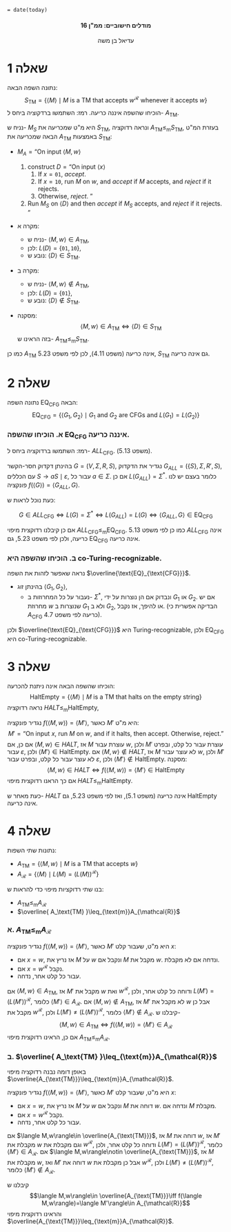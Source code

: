 `= date(today)`
<h4 style="text-align: center;">מודלים חישוביים: ממ"ן 16</h4>
<p style="text-align: center;">עדיאל בן משה</p>

# שאלה 1 

נתונה השפה הבאה: 
$$S_\text{TM}=\{ \langle M\rangle \mid M \text{ is a TM that accepts }w^{\mathcal{R}}\text{ whenever it accepts }w\}$$
הוכיחו שהשפה איננה כריעה. 
רמז: השתמשו ברדקוציה ביחס ל- $A_{\textsf{TM}}$.

נניח ש- $M_{S}$ היא מ"ט שמכריעה את $S_{\text{TM}}$, ונראה רדוקציה $A_{\textsf{TM}}\leq_{\text{m}}S_{\text{TM}}$, בעזרת המ"ט הבאה שמכריעה את $A_{\text{TM}}$ באמצעות $S_{\text{TM}}$: 

-  $M_{A}=\text{``On input }\langle M,w\rangle$
	1. construct $D=\text{``On input }\langle x\rangle$
		1. If $x=\texttt{01}$, _accept_. 
		2. If $x=\texttt{10}$, run $M$ on $w$, and _accept_ if $M$ accepts, and _reject_ if it rejects. 
		3. Otherwise, _reject_. $\text{''}$ 
	2. Run $M_{S}$ on $\langle D\rangle$ and then _accept_ if $M_{S}$ accepts, and _reject_ if it rejects. $\text{''}$

- מקרה א:
	- נניח ש- $\langle M,w\rangle\in A_{\text{TM}}$, 
	- לכן: $L(D)=\{\texttt{01},\texttt{10}\}$, 
	- נובע ש: $\langle D\rangle \in S_{\text{TM}}$.
- מקרה ב: 
	- נניח ש- $\langle M,w\rangle\notin A_{\text{TM}}$, 
	- לכן: $L(D)=\{\texttt{01}\}$,
	- נובע ש: $\langle D\rangle \notin S_{\text{TM}}$.
- מסקנה: $$\langle M,w\rangle\in A_{\text{TM}}\iff \langle D\rangle\in S_{\text{TM}}$$
בזה הראינו ש- $A_{\text{TM}}\leq_{\text{m}}S_{\text{TM}}$.

כמו כן $A_{\text{TM}}$ אינה כריעה (משפט 4.11), לכן לפי משפט 5.23, $S_{\text{TM}}$ גם אינה כריעה.


<div class="page-break"></div>

# שאלה 2

נתונה השפה $\text{EQ}_{\text{CFG}}$ הבאה:
$$\text{EQ}_{\text{CFG}}=\{\langle G_1,G_2\rangle \mid G_1 \text{ and }G_2 \text{ are CFGs and }L(G_1)=L(G_2)\}$$

### א. הוכיחו שהשפה $\text{EQ}_{\text{CFG}}$ איננה כריעה. 

רמז: השתמשו ברדוקציה ביחס ל- $ALL_{\textsf{CFG}}$. (משפט 5.13).

בהינתן דקדוק חסר-הקשר $G=(V,\Sigma,R,S)$, נגדיר את הדקדוק $G_{ALL}=(\{ S \},\Sigma,R',S)$, עם הכללים $S\to aS\mid \varepsilon$, עבור כל $a\in \Sigma$. אם כן $L(G_{ALL})=\Sigma^*$. כלומר בעצם יש לנו פונקציה $f(\langle G\rangle)= \langle G_{ALL},G\rangle$. 

כעת נוכל לראות ש:

$$G\in ALL_{\text{CFG}}\iff L(G)=\Sigma^* \iff L(G_{ALL})=L(G)\iff \langle G_{ALL},G\rangle\in \text{EQ}_{\text{CFG}}$$

אם כן קיבלנו רדוקצית מיפוי $ALL_{\text{CFG}}\leq_{\text{m}}\text{EQ}_{\text{CFG}}$. כמו כן לפי משפט 5.13 $ALL_{\text{CFG}}$ אינה כריעה, ולכן לפי משפט 5.23, גם $\text{EQ}_{\text{CFG}}$ אינה כריעה.

### ב. הוכיחו שהשפה היא co-Turing-recognizable.

נראה שאפשר לזהות את השפה $\overline{\text{EQ}_{\text{CFG}}}$.
- בהינתן זוג $\langle G_1,G_2\rangle$, 
	- נעבור על כל המחרוזות ב- $\Sigma^*$, ונבדוק אם הן נוצרות על ידי $G_1$ או $G_2$. אם יש מחרוזת $w$ שנוצרות ב $G_1$ ולא ב $G_2$, או להיפך, אז נקבל. (הבדיקה אפשרית כי $A_{\text{CFG}}$ כריעה לפי משפט 4.7). 

ולכן $\overline{\text{EQ}_{\text{CFG}}}$ היא Turing-recognizable, ולכן $\text{EQ}_{\text{CFG}}$ היא co-Turing-recognizable. 


<div class="page-break"></div>


# שאלה 3 

הוכיחו שהשפה הבאה אינה ניתנת להכרעה: 
$$\text{HaltEmpty}=\{\langle M\rangle \mid M \text{ is a TM that halts on the empty string}\}$$
נראה רדוקציה $HALT\leq_{\text{m}}\text{HaltEmpty}$, 

נגדיר פונקציה $f(\langle M,w\rangle)=\langle M'\rangle$, כאשר $M'$ היא מ"ט:
$$M'=\text{``On input }x\text{, run }M\text{ on }w\text{, and if it halts, then accept. Otherwise, reject.}\text{''}$$ 
אם כן, 
אם $\langle M,w\rangle\in HALT$, אז $M$ עוצרת עבור $w$, ולכן $M'$ עוצרת עבור כל קלט, ובפרט עבור $\varepsilon$, ולכן $\langle M'\rangle\in \text{HaltEmpty}$.
אם $\langle M,w\rangle\notin HALT$, אז $M$ לא עוצר עבור $w$, ולכן $M'$ לא עוצר עבור כל קלט, ובפרט עבור $\varepsilon$, ולכן $\langle M'\rangle\notin \text{HaltEmpty}$.
מסקנה: 
$$\langle M,w\rangle\in HALT\iff f(\langle M,w\rangle)=\langle M'\rangle\in \text{HaltEmpty}$$
אם כך הראנו רדוקצית מיפוי $HALT\leq_{\text{m}}\text{HaltEmpty}$.

כעת מאחר ש- $HALT$ אינה כריעה (משפט 5.1), ואז לפי משפט 5.23, גם $\text{HaltEmpty}$ אינה כריעה.

<div class="page-break"></div>

# שאלה 4 

נתונות שתי השפות: 
- $A_\text{TM}=\{\langle M,w\rangle \mid M \text{ is a TM that accepts }w\}$
- $A_{\mathcal{R}}=\{ \langle M\rangle \mid L(M) = (L(M))^{\mathcal{R}}\}$ 

בנו שתי רדוקציות מיפוי כדי להראות ש: 
- $A_\text{TM}\leq_{\text{m}}A_{\mathcal{R}}$
- $\overline{ A_\text{TM} }\leq_{\text{m}}A_{\mathcal{R}}$ 


### א. $A_\text{TM}\leq_{\text{m}}A_{\mathcal{R}}$

נגדיר פונקציה $f(\langle M,w\rangle)=\langle M'\rangle$, כאשר $M'$ היא מ"ט, שעבור קלט $x$:
- אם $x=w$, אז נריץ את $M$ על $w$ ונקבל אם $M$ מקבל את $w$. ונדחה אם לא מקבלת.
- אם $x=w^{\mathcal{R}}$ נקבל.
- עבור כל קלט אחר, נדחה.

אם $\langle M,w\rangle\in A_{\text{TM}}$, אז $M'$ מקבל את $w$ ואת $w^{\mathcal{R}}$, ודוחה כל קלט אחר, ולכן $L(M')=(L(M'))^{\mathcal{R}}$, כלומר $\langle M'\rangle\in A_{\mathcal{R}}$.
אם $\langle M,w\rangle\notin A_{\text{TM}}$, אז $M'$ לא מקבל את $w$ אבל כן מקבל את $w^{\mathcal{R}}$, ולכן $L(M')\neq (L(M'))^{\mathcal{R}}$, כלומר $\langle M'\rangle\notin A_{\mathcal{R}}$.
קיבלנו ש-
$$\langle M,w\rangle\in A_{\text{TM}}\iff f(\langle M,w\rangle)=\langle M'\rangle\in A_{\mathcal{R}}$$
אם כן, הראינו רדוקצית מיפוי $A_{\text{TM}}\leq_{\text{m}}A_{\mathcal{R}}$.

### ב. $\overline{ A_\text{TM} }\leq_{\text{m}}A_{\mathcal{R}}$ 

באופן דומה נבנה רדוקציה מיפוי $\overline{A_{\text{TM}}}\leq_{\text{m}}A_{\mathcal{R}}$.

נגדיר פונקציה $f(\langle M,w\rangle)=\langle M'\rangle$, כאשר $M'$ היא מ"ט, שעבור קלט $x$:
- אם $x=w$, אז נריץ את $M$ על $w$ ונקבל אם $M$ דוחה את $w$. ונדחה אם $M$ מקבלת. 
- אם $x=w^{\mathcal{R}}$ נקבל.
- עבור כל קלט אחר, נדחה. 

אם $\langle M,w\rangle\in \overline{A_{\text{TM}}}$, אז $M$ דוחה את $w$, אז $M'$ מקבלת את $w$ וגם מקבלת את $w^{\mathcal{R}}$, ודוחה כל קלט אחר, ולכן $L(M')=(L(M'))^{\mathcal{R}}$, כלומר $\langle M'\rangle\in A_{\mathcal{R}}$.
אם $\langle M,w\rangle\notin \overline{A_{\text{TM}}}$, אז $M$ מקבלת את $w$, ואז $M'$ דוחה את $w$ אבל כן מקבלת את $w^{\mathcal{R}}$, ולכן $L(M')\neq (L(M'))^{\mathcal{R}}$, כלומר $\langle M'\rangle\notin A_{\mathcal{R}}$.

קיבלנו ש $$\langle M,w\rangle\in \overline{A_{\text{TM}}}\iff f(\langle M,w\rangle)=\langle M'\rangle\in A_{\mathcal{R}}$$
והראינו רדוקצית מיפוי $\overline{A_{\text{TM}}}\leq_{\text{m}}A_{\mathcal{R}}$.